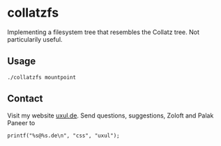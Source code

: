 collatzfs
=========

Implementing a filesystem tree that resembles the Collatz tree. Not
particularily useful.

Usage
-----

    ./collatzfs mountpoint

Contact
-------

Visit my website [uxul.de](https://uxul.de). Send questions,
suggestions, Zoloft and Palak Paneer to

    printf("%s@%s.de\n", "css", "uxul");
